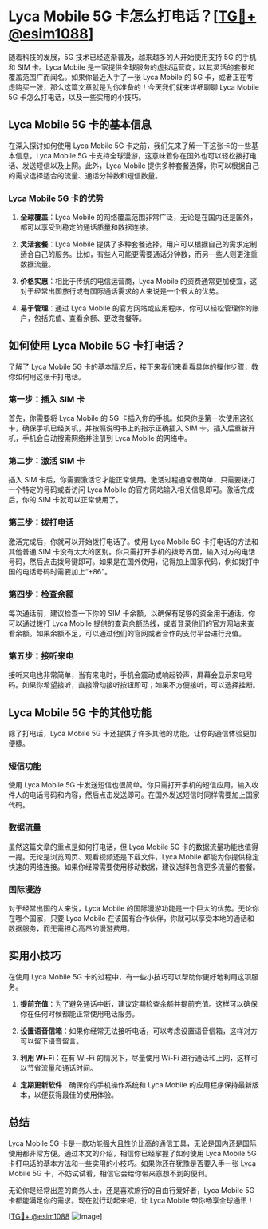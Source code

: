 # Lyca Mobile 5G 卡怎么打电话？[[TG💪+ @esim1088](https://t.me/s/esim1088)]

随着科技的发展，5G 技术已经逐渐普及，越来越多的人开始使用支持 5G 的手机和 SIM 卡。Lyca Mobile 是一家提供全球服务的虚拟运营商，以其灵活的套餐和覆盖范围广而闻名。如果你最近入手了一张 Lyca Mobile 的 5G 卡，或者正在考虑购买一张，那么这篇文章就是为你准备的！今天我们就来详细聊聊 Lyca Mobile 5G 卡怎么打电话，以及一些实用的小技巧。

## Lyca Mobile 5G 卡的基本信息

在深入探讨如何使用 Lyca Mobile 5G 卡之前，我们先来了解一下这张卡的一些基本信息。Lyca Mobile 5G 卡支持全球漫游，这意味着你在国外也可以轻松拨打电话、发送短信以及上网。此外，Lyca Mobile 提供多种套餐选择，你可以根据自己的需求选择适合的流量、通话分钟数和短信数量。

### Lyca Mobile 5G 卡的优势

1. **全球覆盖**：Lyca Mobile 的网络覆盖范围非常广泛，无论是在国内还是国外，都可以享受到稳定的通话质量和数据连接。
   
2. **灵活套餐**：Lyca Mobile 提供了多种套餐选择，用户可以根据自己的需求定制适合自己的服务。比如，有些人可能更需要通话分钟数，而另一些人则更注重数据流量。

3. **价格实惠**：相比于传统的电信运营商，Lyca Mobile 的资费通常更加便宜，这对于经常出国旅行或有国际通话需求的人来说是一个很大的优势。

4. **易于管理**：通过 Lyca Mobile 的官方网站或应用程序，你可以轻松管理你的账户，包括充值、查看余额、更改套餐等。

## 如何使用 Lyca Mobile 5G 卡打电话？

了解了 Lyca Mobile 5G 卡的基本情况后，接下来我们来看看具体的操作步骤，教你如何用这张卡打电话。

### 第一步：插入 SIM 卡

首先，你需要将 Lyca Mobile 的 5G 卡插入你的手机。如果你是第一次使用这张卡，确保手机已经关机，并按照说明书上的指示正确插入 SIM 卡。插入后重新开机，手机会自动搜索网络并注册到 Lyca Mobile 的网络中。

### 第二步：激活 SIM 卡

插入 SIM 卡后，你需要激活它才能正常使用。激活过程通常很简单，只需要拨打一个特定的号码或者访问 Lyca Mobile 的官方网站输入相关信息即可。激活完成后，你的 SIM 卡就可以正常使用了。

### 第三步：拨打电话

激活完成后，你就可以开始拨打电话了。使用 Lyca Mobile 5G 卡打电话的方法和其他普通 SIM 卡没有太大的区别。你只需打开手机的拨号界面，输入对方的电话号码，然后点击拨号键即可。如果是在国外使用，记得加上国家代码，例如拨打中国的电话号码时需要加上“+86”。

### 第四步：检查余额

每次通话前，建议检查一下你的 SIM 卡余额，以确保有足够的资金用于通话。你可以通过拨打 Lyca Mobile 提供的查询余额热线，或者登录他们的官方网站来查看余额。如果余额不足，可以通过他们的官网或者合作的支付平台进行充值。

### 第五步：接听来电

接听来电也非常简单，当有来电时，手机会震动或响起铃声，屏幕会显示来电号码。如果你希望接听，直接滑动接听按钮即可；如果不方便接听，可以选择挂断。

## Lyca Mobile 5G 卡的其他功能

除了打电话，Lyca Mobile 5G 卡还提供了许多其他的功能，让你的通信体验更加便捷。

### 短信功能

使用 Lyca Mobile 5G 卡发送短信也很简单。你只需打开手机的短信应用，输入收件人的电话号码和内容，然后点击发送即可。在国外发送短信时同样需要加上国家代码。

### 数据流量

虽然这篇文章的重点是如何打电话，但 Lyca Mobile 5G 卡的数据流量功能也值得一提。无论是浏览网页、观看视频还是下载文件，Lyca Mobile 都能为你提供稳定快速的网络连接。如果你经常需要使用移动数据，建议选择包含更多流量的套餐。

### 国际漫游

对于经常出国的人来说，Lyca Mobile 的国际漫游功能是一个巨大的优势。无论你在哪个国家，只要 Lyca Mobile 在该国有合作伙伴，你就可以享受本地的通话和数据服务，而无需担心高昂的漫游费用。

## 实用小技巧

在使用 Lyca Mobile 5G 卡的过程中，有一些小技巧可以帮助你更好地利用这项服务。

1. **提前充值**：为了避免通话中断，建议定期检查余额并提前充值。这样可以确保你在任何时候都能正常使用电话服务。

2. **设置语音信箱**：如果你经常无法接听电话，可以考虑设置语音信箱，这样对方可以留下语音留言。

3. **利用 Wi-Fi**：在有 Wi-Fi 的情况下，尽量使用 Wi-Fi 进行通话和上网，这样可以节省流量和通话时间。

4. **定期更新软件**：确保你的手机操作系统和 Lyca Mobile 的应用程序保持最新版本，以便获得最佳的使用体验。

## 总结

Lyca Mobile 5G 卡是一款功能强大且性价比高的通信工具，无论是国内还是国际使用都非常方便。通过本文的介绍，相信你已经掌握了如何使用 Lyca Mobile 5G 卡打电话的基本方法和一些实用的小技巧。如果你还在犹豫是否要入手一张 Lyca Mobile 5G 卡，不妨试试看，相信它会给你带来意想不到的便利。

无论你是经常出差的商务人士，还是喜欢旅行的自由行爱好者，Lyca Mobile 5G 卡都能满足你的需求。现在就行动起来吧，让 Lyca Mobile 带你畅享全球通讯！

[[TG💪+ @esim1088](https://t.me/s/esim1088) ![Image](https://i.postimg.cc/4NQfJmqS/Snipaste-2025-05-13-00-14-12.png)]
